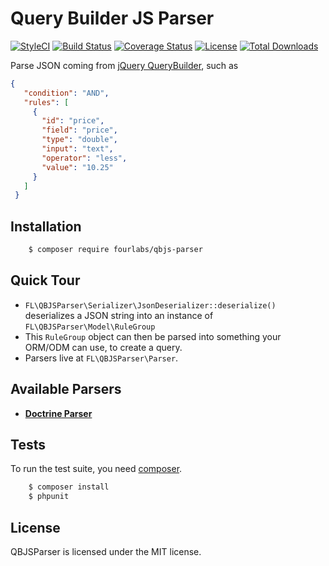 # Query Builder JS Parser

[![StyleCI](https://styleci.io/repos/68804319/shield?branch=master)](https://styleci.io/repos/68804319)
[![Build Status](https://travis-ci.org/fourlabsldn/QBJSParser.svg?branch=master)](https://travis-ci.org/fourlabsldn/QBJSParser)
[![Coverage Status](https://coveralls.io/repos/github/fourlabsldn/QBJSParser/badge.svg?branch=master)](https://coveralls.io/github/fourlabsldn/QBJSParser?branch=master)
[![License](https://poser.pugx.org/fourlabs/qbjs-parser/license)](https://packagist.org/packages/fourlabs/qbjs-parser)
[![Total Downloads](https://poser.pugx.org/fourlabs/qbjs-parser/downloads)](https://packagist.org/packages/fourlabs/qbjs-parser)

Parse JSON coming from [jQuery QueryBuilder](http://querybuilder.js.org/), such as

```json
{
   "condition": "AND",
   "rules": [
     {
       "id": "price",
       "field": "price",
       "type": "double",
       "input": "text",
       "operator": "less",
       "value": "10.25"
     }
   ]
 }
```

## Installation

```bash
    $ composer require fourlabs/qbjs-parser
```

## Quick Tour

- `FL\QBJSParser\Serializer\JsonDeserializer::deserialize()` deserializes a JSON string into an instance of `FL\QBJSParser\Model\RuleGroup`
- This `RuleGroup` object can then be parsed into something your ORM/ODM can use, to create a query.
- Parsers live at `FL\QBJSParser\Parser`.

## Available Parsers
- [**Doctrine Parser**](Documentation/Parsers/Doctrine.md)


## Tests

To run the test suite, you need [composer](http://getcomposer.org).

```bash
    $ composer install
    $ phpunit
```

## License

QBJSParser is licensed under the MIT license.



